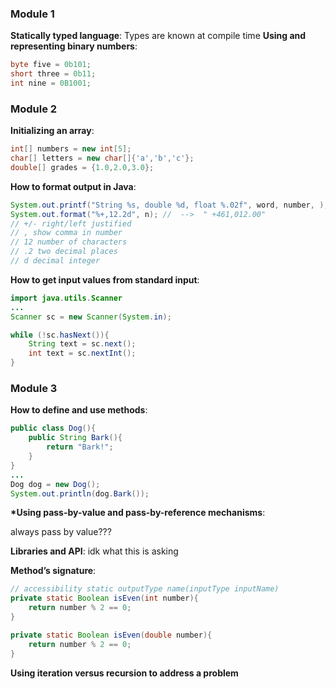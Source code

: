 ### Module 1

**Statically typed language**: Types are known at compile time
**Using and representing binary numbers**:

```java
byte five = 0b101;
short three = 0b11;
int nine = 0B1001;
```

### Module 2

**Initializing an array**:

```java
int[] numbers = new int[5];
char[] letters = new char[]{'a','b','c'};
double[] grades = {1.0,2.0,3.0};
```

**How to format output in Java**:

```java
System.out.printf("String %s, double %d, float %.02f", word, number, );
System.out.format("%+,12.2d", n); //  -->  " +461,012.00"
// +/- right/left justified
// , show comma in number
// 12 number of characters
// .2 two decimal places
// d decimal integer
```

**How to get input values from standard input**:

```java
import java.utils.Scanner
...
Scanner sc = new Scanner(System.in);

while (!sc.hasNext()){
    String text = sc.next();
    int text = sc.nextInt();
}
```

### Module 3

**How to define and use methods**:

```java
public class Dog(){
    public String Bark(){
        return "Bark!";
    }
}
...
Dog dog = new Dog();
System.out.println(dog.Bark());
```

**\*Using pass-by-value and pass-by-reference mechanisms**:

always pass by value???

**Libraries and API**:
idk what this is asking

**Method’s signature**:

```java
// accessibility static outputType name(inputType inputName)
private static Boolean isEven(int number){
    return number % 2 == 0;
}

private static Boolean isEven(double number){
    return number % 2 == 0;
}
```

**Using iteration versus recursion to address a problem**

```

```
